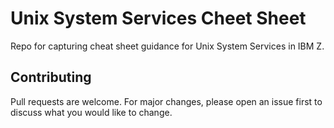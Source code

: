 # Unix System Services Cheet Sheet

Repo for capturing cheat sheet guidance for Unix System Services in IBM Z.

## Contributing

Pull requests are welcome. For major changes, please open an issue first to discuss what you would like to change.
